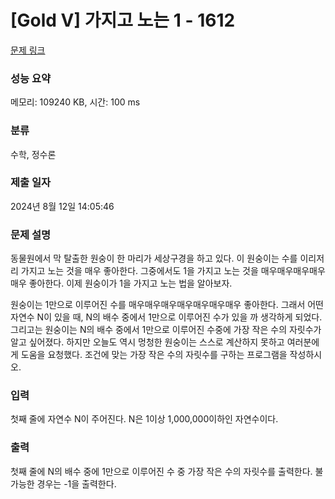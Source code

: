 # [Gold V] 가지고 노는 1 - 1612 

[문제 링크](https://www.acmicpc.net/problem/1612) 

### 성능 요약

메모리: 109240 KB, 시간: 100 ms

### 분류

수학, 정수론

### 제출 일자

2024년 8월 12일 14:05:46

### 문제 설명

<p>동물원에서 막 탈출한 원숭이 한 마리가 세상구경을 하고 있다. 이 원숭이는 수를 이리저리 가지고 노는 것을 매우 좋아한다. 그중에서도 1을 가지고 노는 것을 매우매우매우매우매우 좋아한다. 이제 원숭이가 1을 가지고 노는 법을 알아보자.</p>

<p>원숭이는 1만으로 이루어진 수를 매우매우매우매우매우매우매우 좋아한다. 그래서 어떤 자연수 N이 있을 때, N의 배수 중에서 1만으로 이루어진 수가 있을 까 생각하게 되었다. 그리고는 원숭이는 N의 배수 중에서 1만으로 이루어진 수중에 가장 작은 수의 자릿수가 알고 싶어졌다. 하지만 오늘도 역시 멍청한 원숭이는 스스로 계산하지 못하고 여러분에게 도움을 요청했다. 조건에 맞는 가장 작은 수의 자릿수를 구하는 프로그램을 작성하시오.</p>

### 입력 

 <p>첫째 줄에 자연수 N이 주어진다. N은 1이상 1,000,000이하인 자연수이다.</p>

### 출력 

 <p>첫째 줄에 N의 배수 중에 1만으로 이루어진 수 중 가장 작은 수의 자릿수를 출력한다. 불가능한 경우는 -1을 출력한다.</p>

